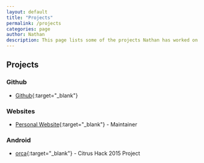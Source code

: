 ```yaml
---
layout: default
title: "Projects"
permalink: /projects
categories: page
author: Nathan
description: This page lists some of the projects Nathan has worked on.
---
```


<h2 class="">Projects</h2>

### Github
+ [Github](http://github.com/nmlapre){:target="_blank"}

### Websites
+ [Personal Website](http://nathanlapre.com){:target="_blank"} - Maintainer

<!--- ### Experiments -->

### Android
+ [orca](http://github.com/rhocode/orca){:target="_blank"}  - Citrus Hack 2015 Project
